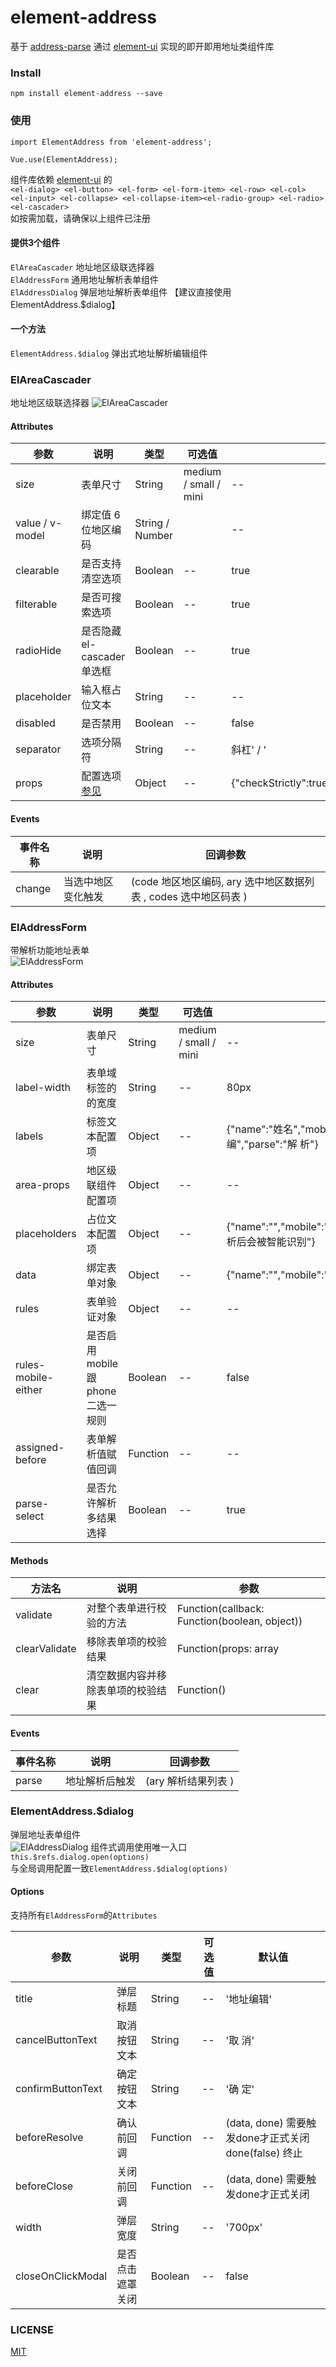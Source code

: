 # element-address
基于 [address-parse](https://github.com/akebe/address-parse) 通过 [element-ui](https://github.com/ElemeFE/element) 实现的即开即用地址类组件库

### Install
````
npm install element-address --save
````

### 使用
````
import ElementAddress from 'element-address';

Vue.use(ElementAddress);
````
组件库依赖 [element-ui](https://github.com/ElemeFE/element) 的  
`<el-dialog> <el-button> <el-form> <el-form-item> <el-row> <el-col> <el-input> <el-collapse> <el-collapse-item><el-radio-group> <el-radio> <el-cascader> `  
如按需加载，请确保以上组件已注册

#### 提供3个组件  
`ElAreaCascader`   地址地区级联选择器  
`ElAddressForm`    通用地址解析表单组件   
`ElAddressDialog`  弹层地址解析表单组件 【建议直接使用ElementAddress.$dialog】  
#### 一个方法
`ElementAddress.$dialog` 弹出式地址解析编辑组件

### ElAreaCascader
地址地区级联选择器
![ElAreaCascader](https://www.xiangumall.com/images/github/ElAreaCascader.png)
#### Attributes
| 参数 | 说明 | 类型 | 可选值 | 默认值 |
| --- | ---- | --- | ---- | ----- |
| size | 表单尺寸 | String | 	medium / small / mini | -- |
| value / v-model | 绑定值 6位地区编码  |String / Number | |--|
| clearable | 是否支持清空选项 | Boolean | -- | true |
| filterable | 是否可搜索选项 | Boolean | -- | true |
| radioHide | 是否隐藏el-cascader单选框 | Boolean | -- | true|
| placeholder | 输入框占位文本 | String | -- | --|
| disabled | 是否禁用 | Boolean | -- | false|
| separator | 选项分隔符 | String | -- | 斜杠' / ' |
| props | 配置选项[参见](https://element.eleme.cn/#/zh-CN/component/cascader#props) | Object | -- | {"checkStrictly":true,"expandTrigger":"hover"} | 

#### Events
| 事件名称 | 说明 | 回调参数 |
| --- | ---- | --- | 
| change | 当选中地区变化触发 | (code 地区地区编码, ary 选中地区数据列表 , codes 选中地区码表 ) | 
 

### ElAddressForm  
带解析功能地址表单  
![ElAddressForm](https://www.xiangumall.com/images/github/ElAddressForm.png)
#### Attributes  
| 参数 | 说明 | 类型 | 可选值 | 默认值 |
| --- | ---- | --- | ---- | ----- |
| size | 表单尺寸 | String | 	medium / small / mini | -- |
| label-width | 表单域标签的的宽度 | String | -- | 80px |
| labels | 标签文本配置项 | Object | -- | {"name":"姓名","mobile":"手机","phone":"电话","code":"地区","details":"地址","company":"单位","zip_code":"邮编","parse":"解 析"} |
| area-props | 地区级联组件配置项| Object | -- | -- |
| placeholders | 占位文本配置项 | Object | -- | {"name":"","mobile":"","phone":"","details":"","company":"","zip_code":"","code":"省 市 区","parse":"此处地址执行解析后会被智能识别"} |
| data | 绑定表单对象 | Object | -- | {"name":"","mobile":"","phone":"","code":"","details":"","company":"","zip_code":"","province":"","city":"","area":""} |
| rules | 表单验证对象 | Object | -- | -- |
| rules-mobile-either | 是否启用mobile跟phone二选一规则 | Boolean | -- | false |
| assigned-before | 表单解析值赋值回调 | Function | -- | -- |
| parse-select | 是否允许解析多结果选择 | Boolean | -- | true |
#### Methods
| 方法名 | 说明 | 参数 |
| --- | ---- | --- | 
| validate | 对整个表单进行校验的方法 | Function(callback: Function(boolean, object)) | 
| clearValidate | 移除表单项的校验结果 | Function(props: array | string) | 
| clear | 清空数据内容并移除表单项的校验结果 | Function() | 
#### Events
| 事件名称 | 说明 | 回调参数 |
| --- | ---- | --- | 
| parse | 地址解析后触发 | (ary 解析结果列表 ) | 
 
### ElementAddress.$dialog
弹层地址表单组件  
![ElAddressDialog](https://www.xiangumall.com/images/github/ElAddressDialog.png)
组件式调用使用唯一入口`this.$refs.dialog.open(options)`  
与全局调用配置一致`ElementAddress.$dialog(options)`  
#### Options
支持所有`ElAddressForm`的`Attributes`

| 参数 | 说明 | 类型 | 可选值 | 默认值 |
| --- | ---- | --- | ---- | ----- |
| title | 弹层标题 | String | -- | '地址编辑' |
| cancelButtonText | 取消按钮文本 | String | -- | '取 消' |
| confirmButtonText | 确定按钮文本 | String | -- | '确 定' |
| beforeResolve | 确认前回调 | Function | -- | (data, done) 需要触发done才正式关闭 done(false) 终止 |
| beforeClose | 关闭前回调 | Function | -- | (data, done) 需要触发done才正式关闭 |
| width | 弹层宽度 | String | -- | '700px' |
| closeOnClickModal | 是否点击遮罩关闭 | Boolean | -- | false |

### LICENSE
[MIT](https://en.wikipedia.org/wiki/MIT_License)